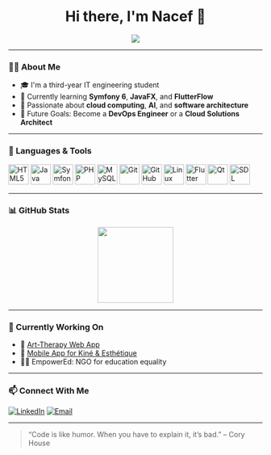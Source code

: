 <h1 align="center">Hi there, I'm Nacef 👋</h1>

<p align="center">
  <img src="https://readme-typing-svg.herokuapp.com/?lines=Informatics+Engineer+Student;Passionate+about+Tech+%F0%9F%92%BB;Open+Source+Enthusiast&center=true&width=500&height=45">
</p>

---

### 🧑‍💻 About Me

- 🎓 I'm a third-year IT engineering student
- 🌱 Currently learning **Symfony 6**, **JavaFX**, and **FlutterFlow**
- 🧠 Passionate about **cloud computing**, **AI**, and **software architecture**
- 🎯 Future Goals: Become a **DevOps Engineer** or a **Cloud Solutions Architect**

---

### 🚀 Languages & Tools

<p align="left">
  <img src="https://cdn.jsdelivr.net/gh/devicons/devicon/icons/html5/html5-original.svg" width="40" height="40" alt="HTML5"/>
  <img src="https://cdn.jsdelivr.net/gh/devicons/devicon/icons/java/java-original.svg" width="40" height="40" alt="Java"/>
  <img src="https://cdn.jsdelivr.net/gh/devicons/devicon/icons/symfony/symfony-original.svg" width="40" height="40" alt="Symfony"/>
  <img src="https://cdn.jsdelivr.net/gh/devicons/devicon/icons/php/php-original.svg" width="40" height="40" alt="PHP"/>
  <img src="https://cdn.jsdelivr.net/gh/devicons/devicon/icons/mysql/mysql-original.svg" width="40" height="40" alt="MySQL"/>
  <img src="https://cdn.jsdelivr.net/gh/devicons/devicon/icons/git/git-original.svg" width="40" height="40" alt="Git"/>
  <img src="https://cdn.jsdelivr.net/gh/devicons/devicon/icons/github/github-original.svg" width="40" height="40" alt="GitHub"/>
  <img src="https://cdn.jsdelivr.net/gh/devicons/devicon/icons/linux/linux-original.svg" width="40" height="40" alt="Linux"/>
  <img src="https://cdn.jsdelivr.net/gh/devicons/devicon/icons/flutter/flutter-original.svg" width="40" height="40" alt="Flutter"/>
  <img src="https://cdn.jsdelivr.net/gh/devicons/devicon/icons/qt/qt-original.svg" width="40" height="40" alt="Qt"/>
  <img src="https://cdn.jsdelivr.net/gh/devicons/devicon/icons/sdl/sdl-original.svg" width="40" height="40" alt="SDL"/>
</p>


---

### 📊 GitHub Stats

<p align="center">
  <img src="https://github-readme-stats.vercel.app/api?username=nacefmoula&show_icons=true&theme=tokyonight" height="150"/>
</p>

---

### 🧠 Currently Working On

- 🎨 [Art-Therapy Web App](https://github.com/YOUR_REPO)
- 📱 [Mobile App for Kiné & Esthétique](https://github.com/YOUR_REPO)
- 🧑‍🏫 EmpowerEd: NGO for education equality

---

### 📫 Connect With Me

[![LinkedIn](https://img.shields.io/badge/LinkedIn-blue?style=flat&logo=linkedin&logoColor=white)](https://www.linkedin.com/in/nacef-moula-775041192/)
[![Email](https://img.shields.io/badge/Email-D14836?style=flat&logo=gmail&logoColor=white)](mailto:nacef.moula@esprit.tn)

---

> “Code is like humor. When you have to explain it, it’s bad.” – Cory House
